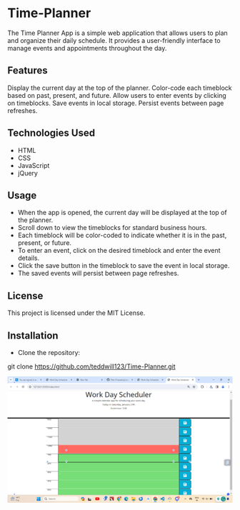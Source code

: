 # Time-Planner

The Time Planner App is a simple web application that allows users to plan and organize their daily schedule. It provides a user-friendly interface to manage events and appointments throughout the day.

## Features

Display the current day at the top of the planner.
Color-code each timeblock based on past, present, and future.
Allow users to enter events by clicking on timeblocks.
Save events in local storage.
Persist events between page refreshes.

## Technologies Used

- HTML
- CSS
- JavaScript
- jQuery

## Usage

- When the app is opened, the current day will be displayed at the top of the planner.
- Scroll down to view the timeblocks for standard business hours.
- Each timeblock will be color-coded to indicate whether it is in the past, present, or future.
- To enter an event, click on the desired timeblock and enter the event details.
- Click the save button in the timeblock to save the event in local storage.
- The saved events will persist between page refreshes.

## License

This project is licensed under the MIT License.

## Installation

- Clone the repository:

git clone https://github.com/teddwill123/Time-Planner.git

![Screenshot](./assets/images/Screenshot.png)
